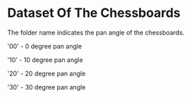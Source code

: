 # Dataset Of The Chessboards

The folder name indicates the pan angle of the chessboards. 

'00' - 0 degree pan angle

'10' - 10 degree pan angle

'20' - 20 degree pan angle

'30' - 30 degree pan angle
